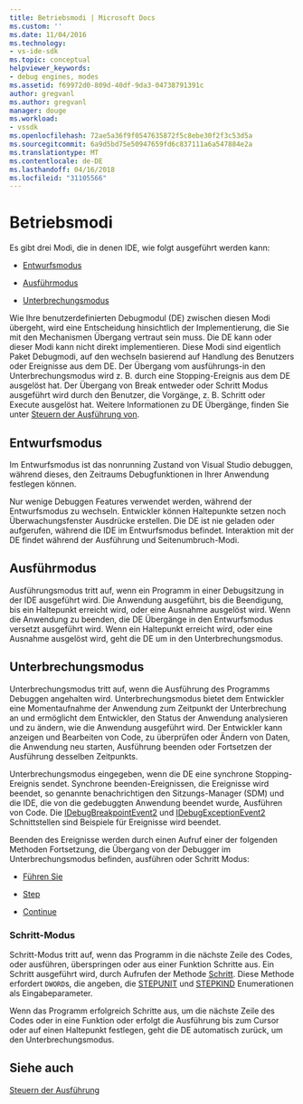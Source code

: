 ```yaml
---
title: Betriebsmodi | Microsoft Docs
ms.custom: ''
ms.date: 11/04/2016
ms.technology:
- vs-ide-sdk
ms.topic: conceptual
helpviewer_keywords:
- debug engines, modes
ms.assetid: f69972d0-809d-40df-9da3-04738791391c
author: gregvanl
ms.author: gregvanl
manager: douge
ms.workload:
- vssdk
ms.openlocfilehash: 72ae5a36f9f0547635872f5c8ebe30f2f3c53d5a
ms.sourcegitcommit: 6a9d5bd75e50947659fd6c837111a6a547884e2a
ms.translationtype: MT
ms.contentlocale: de-DE
ms.lasthandoff: 04/16/2018
ms.locfileid: "31105566"
---
```

# <a name="operational-modes"></a>Betriebsmodi
Es gibt drei Modi, die in denen IDE, wie folgt ausgeführt werden kann:  
  
-   [Entwurfsmodus](#vsconoperationalmodesanchor1)  
  
-   [Ausführmodus](#vsconoperationalmodesanchor2)  
  
-   [Unterbrechungsmodus](#vsconoperationalmodesanchor3)  
  
 Wie Ihre benutzerdefinierten Debugmodul (DE) zwischen diesen Modi übergeht, wird eine Entscheidung hinsichtlich der Implementierung, die Sie mit den Mechanismen Übergang vertraut sein muss. Die DE kann oder dieser Modi kann nicht direkt implementieren. Diese Modi sind eigentlich Paket Debugmodi, auf den wechseln basierend auf Handlung des Benutzers oder Ereignisse aus dem DE. Der Übergang vom ausführungs-in den Unterbrechungsmodus wird z. B. durch eine Stopping-Ereignis aus dem DE ausgelöst hat. Der Übergang von Break entweder oder Schritt Modus ausgeführt wird durch den Benutzer, die Vorgänge, z. B. Schritt oder Execute ausgelöst hat. Weitere Informationen zu DE Übergänge, finden Sie unter [Steuern der Ausführung von](../../extensibility/debugger/control-of-execution.md).  
  
##  <a name="vsconoperationalmodesanchor1"></a> Entwurfsmodus  
 Im Entwurfsmodus ist das nonrunning Zustand von Visual Studio debuggen, während dieses, den Zeitraums Debugfunktionen in Ihrer Anwendung festlegen können.  
  
 Nur wenige Debuggen Features verwendet werden, während der Entwurfsmodus zu wechseln. Entwickler können Haltepunkte setzen noch Überwachungsfenster Ausdrücke erstellen. Die DE ist nie geladen oder aufgerufen, während die IDE im Entwurfsmodus befindet. Interaktion mit der DE findet während der Ausführung und Seitenumbruch-Modi.  
  
##  <a name="vsconoperationalmodesanchor2"></a> Ausführmodus  
 Ausführungsmodus tritt auf, wenn ein Programm in einer Debugsitzung in der IDE ausgeführt wird. Die Anwendung ausgeführt, bis die Beendigung, bis ein Haltepunkt erreicht wird, oder eine Ausnahme ausgelöst wird. Wenn die Anwendung zu beenden, die DE Übergänge in den Entwurfsmodus versetzt ausgeführt wird. Wenn ein Haltepunkt erreicht wird, oder eine Ausnahme ausgelöst wird, geht die DE um in den Unterbrechungsmodus.  
  
##  <a name="vsconoperationalmodesanchor3"></a> Unterbrechungsmodus  
 Unterbrechungsmodus tritt auf, wenn die Ausführung des Programms Debuggen angehalten wird. Unterbrechungsmodus bietet dem Entwickler eine Momentaufnahme der Anwendung zum Zeitpunkt der Unterbrechung an und ermöglicht dem Entwickler, den Status der Anwendung analysieren und zu ändern, wie die Anwendung ausgeführt wird. Der Entwickler kann anzeigen und Bearbeiten von Code, zu überprüfen oder Ändern von Daten, die Anwendung neu starten, Ausführung beenden oder Fortsetzen der Ausführung desselben Zeitpunkts.  
  
 Unterbrechungsmodus eingegeben, wenn die DE eine synchrone Stopping-Ereignis sendet. Synchrone beenden-Ereignissen, die Ereignisse wird beendet, so genannte benachrichtigen den Sitzungs-Manager (SDM) und die IDE, die von die gedebuggten Anwendung beendet wurde, Ausführen von Code. Die [IDebugBreakpointEvent2](../../extensibility/debugger/reference/idebugbreakpointevent2.md) und [IDebugExceptionEvent2](../../extensibility/debugger/reference/idebugexceptionevent2.md) Schnittstellen sind Beispiele für Ereignisse wird beendet.  
  
 Beenden des Ereignisse werden durch einen Aufruf einer der folgenden Methoden Fortsetzung, die Übergang von der Debugger im Unterbrechungsmodus befinden, ausführen oder Schritt Modus:  
  
-   [Führen Sie](../../extensibility/debugger/reference/idebugprocess3-execute.md)  
  
-   [Step](../../extensibility/debugger/reference/idebugprocess3-step.md)  
  
-   [Continue](../../extensibility/debugger/reference/idebugprocess3-continue.md)  
  
###  <a name="vsconoperationalmodesanchor4"></a> Schritt-Modus  
 Schritt-Modus tritt auf, wenn das Programm in die nächste Zeile des Codes, oder ausführen, überspringen oder aus einer Funktion Schritte aus. Ein Schritt ausgeführt wird, durch Aufrufen der Methode [Schritt](../../extensibility/debugger/reference/idebugprocess3-step.md). Diese Methode erfordert `DWORD`s, die angeben, die [STEPUNIT](../../extensibility/debugger/reference/stepunit.md) und [STEPKIND](../../extensibility/debugger/reference/stepkind.md) Enumerationen als Eingabeparameter.  
  
 Wenn das Programm erfolgreich Schritte aus, um die nächste Zeile des Codes oder in eine Funktion oder erfolgt die Ausführung bis zum Cursor oder auf einen Haltepunkt festlegen, geht die DE automatisch zurück, um den Unterbrechungsmodus.  
  
## <a name="see-also"></a>Siehe auch  
 [Steuern der Ausführung](../../extensibility/debugger/control-of-execution.md)